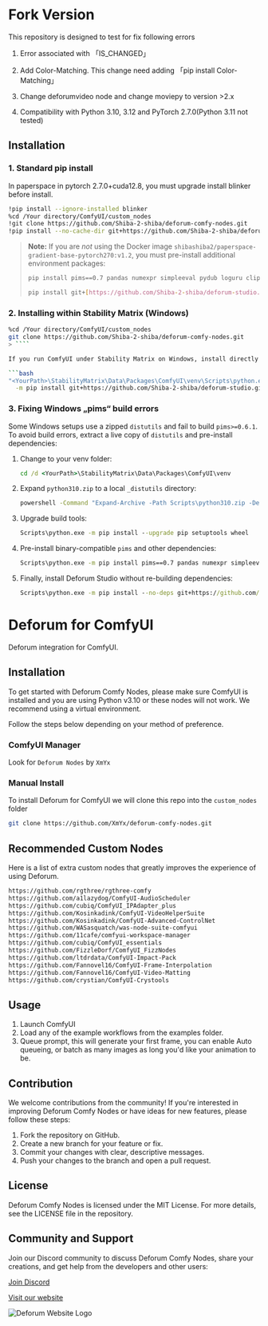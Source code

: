 # Fork Version

This repository is designed to test for fix following errors

1. Error associated with  「IS_CHANGED」
   
2. Add Color-Matching. This change need adding 「pip install Color-Matching」

3. Change deforumvideo node and change moviepy to version >2.x

4. Compatibility with Python 3.10, 3.12 and PyTorch 2.7.0(Python 3.11 not tested)

## Installation

### 1. Standard pip install

In paperspace in pytorch 2.7.0+cuda12.8, you must upgrade install blinker before install.

```bash
!pip install --ignore-installed blinker
%cd /Your directory/ComfyUI/custom_nodes
!git clone https://github.com/Shiba-2-shiba/deforum-comfy-nodes.git
!pip install --no-cache-dir git+https://github.com/Shiba-2-shiba/deforum-studio.git
```

> **Note:** If you are *not* using the Docker image `shibashiba2/paperspace-gradient-base-pytorch270:v1.2`, you must pre-install additional environment packages:
>
> ````bash
> pip install pims==0.7 pandas numexpr simpleeval pydub loguru clip-interrogator contexttimer librosa mutagen py3d pyqt6 pyqt6-qt6 pyqtgraph python-decouple qtpy streamlit moviepy==1.0.3
>
> pip install git+[https://github.com/Shiba-2-shiba/deforum-studio.git](https://github.com/Shiba-2-shiba/deforum-studio.git)
> ````


### 2. Installing within Stability Matrix (Windows)

```bash
%cd /Your directory/ComfyUI/custom_nodes
git clone https://github.com/Shiba-2-shiba/deforum-comfy-nodes.git
> ````

If you run ComfyUI under Stability Matrix on Windows, install directly into the embedded Python:

```bash
"<YourPath>\StabilityMatrix\Data\Packages\ComfyUI\venv\Scripts\python.exe" \
  -m pip install git+https://github.com/Shiba-2-shiba/deforum-studio.git
```

### 3. Fixing Windows „pims“ build errors

Some Windows setups use a zipped `distutils` and fail to build `pims>=0.6.1`. To avoid build errors, extract a live copy of `distutils` and pre-install dependencies:

1. Change to your venv folder:

   ```bat
   cd /d <YourPath>\StabilityMatrix\Data\Packages\ComfyUI\venv
   ```

2. Expand `python310.zip` to a local `_distutils` directory:

   ```bat
   powershell -Command "Expand-Archive -Path Scripts\python310.zip -DestinationPath Lib\_distutils -Force"
   ```

3. Upgrade build tools:

   ```bat
   Scripts\python.exe -m pip install --upgrade pip setuptools wheel
   ```

4. Pre-install binary-compatible `pims` and other dependencies:

   ```bat
   Scripts\python.exe -m pip install pims==0.7 pandas numexpr simpleeval pydub loguru clip-interrogator contexttimer librosa mutagen py3d pyqt6 pyqt6-qt6 pyqtgraph python-decouple qtpy streamlit moviepy==1.0.3

   ```

5. Finally, install Deforum Studio without re-building dependencies:

   ```bat
   Scripts\python.exe -m pip install --no-deps git+https://github.com/Shiba-2-shiba/deforum-studio.git
   ```


# Deforum for ComfyUI

Deforum integration for ComfyUI.

## Installation

To get started with Deforum Comfy Nodes, please make sure ComfyUI is installed and you are using Python v3.10 or these nodes will not work. We recommend using a virtual environment.

Follow the steps below depending on your method of preference.

### ComfyUI Manager

Look for `Deforum Nodes` by `XmYx`

### Manual Install 

To install Deforum for ComfyUI we will clone this repo into the `custom_nodes` folder
```bash
git clone https://github.com/XmYx/deforum-comfy-nodes.git
```

## Recommended Custom Nodes
Here is a list of extra custom nodes that greatly improves the experience of using Deforum.
```bash
https://github.com/rgthree/rgthree-comfy
https://github.com/a1lazydog/ComfyUI-AudioScheduler
https://github.com/cubiq/ComfyUI_IPAdapter_plus
https://github.com/Kosinkadink/ComfyUI-VideoHelperSuite
https://github.com/Kosinkadink/ComfyUI-Advanced-ControlNet
https://github.com/WASasquatch/was-node-suite-comfyui
https://github.com/11cafe/comfyui-workspace-manager
https://github.com/cubiq/ComfyUI_essentials
https://github.com/FizzleDorf/ComfyUI_FizzNodes
https://github.com/ltdrdata/ComfyUI-Impact-Pack
https://github.com/Fannovel16/ComfyUI-Frame-Interpolation
https://github.com/Fannovel16/ComfyUI-Video-Matting
https://github.com/crystian/ComfyUI-Crystools
```

## Usage

1. Launch ComfyUI
2. Load any of the example workflows from the examples folder.
3. Queue prompt, this will generate your first frame, you can enable Auto queueing, or batch as many images as long you'd
like your animation to be.

## Contribution

We welcome contributions from the community! If you're interested in improving Deforum Comfy Nodes or have ideas for new features, please follow these steps:

1. Fork the repository on GitHub.
2. Create a new branch for your feature or fix.
3. Commit your changes with clear, descriptive messages.
4. Push your changes to the branch and open a pull request.

## License

Deforum Comfy Nodes is licensed under the MIT License. For more details, see the LICENSE file in the repository.

## Community and Support

Join our Discord community to discuss Deforum Comfy Nodes, share your creations, and get help from the developers and other users: 

[Join Discord](https://discord.gg/deforum)

[Visit our website](https://deforum.art)

![Deforum Website Logo](docs/logo.png)
